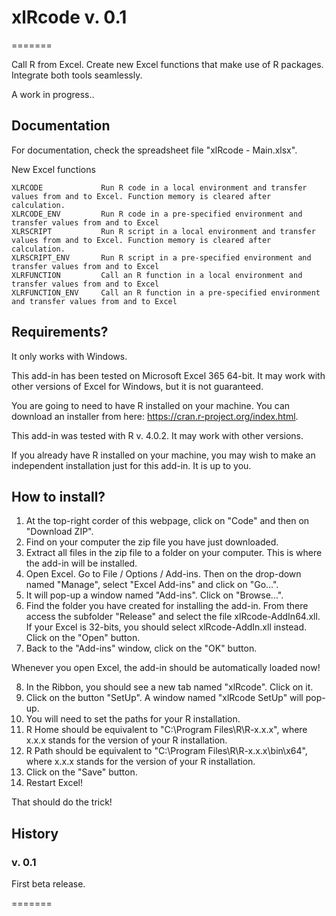# xlRcode v. 0.1
=======

Call R from Excel. Create new Excel functions that make use of R packages. Integrate both tools seamlessly.

A work in progress..

## Documentation

For documentation, check the spreadsheet file "xlRcode - Main.xlsx".			
	
New Excel functions				
				
	XLRCODE				Run R code in a local environment and transfer values from and to Excel. Function memory is cleared after calculation.
	XLRCODE_ENV			Run R code in a pre-specified environment and transfer values from and to Excel
	XLRSCRIPT			Run R script in a local environment and transfer values from and to Excel. Function memory is cleared after calculation.
	XLRSCRIPT_ENV		Run R script in a pre-specified environment and transfer values from and to Excel
	XLRFUNCTION			Call an R function in a local environment and transfer values from and to Excel
	XLRFUNCTION_ENV		Call an R function in a pre-specified environment and transfer values from and to Excel

## Requirements?

It only works with Windows.

This add-in has been tested on Microsoft Excel 365 64-bit. It may work with other versions of Excel for Windows, but it is not guaranteed.

You are going to need to have R installed on your machine. You can download an installer from here: https://cran.r-project.org/index.html.

This add-in was tested with R v. 4.0.2. It may work with other versions.

If you already have R installed on your machine, you may wish to make an independent installation just for this add-in. It is up to you.

## How to install?

1) At the top-right corder of this webpage, click on "Code" and then on "Download ZIP".
2) Find on your computer the zip file you have just downloaded.
3) Extract all files in the zip file to a folder on your computer. This is where the add-in will be installed.
4) Open Excel. Go to File / Options / Add-ins. Then on the drop-down named "Manage", select "Excel Add-ins" and click on "Go...".
5) It will pop-up a window named "Add-ins". Click on "Browse...".
6) Find the folder you have created for installing the add-in. From there access the subfolder "Release" and select the file xlRcode-AddIn64.xll. If your Excel is 32-bits, you should select xlRcode-AddIn.xll instead. Click on the "Open" button.
7) Back to the "Add-ins" window, click on the "OK" button.

Whenever you open Excel, the add-in should be automatically loaded now!

8) In the Ribbon, you should see a new tab named "xlRcode". Click on it.
9) Click on the button "SetUp". A window named "xlRcode SetUp" will pop-up.
10) You will need to set the paths for your R installation.
11) R Home should be equivalent to "C:\Program Files\R\R-x.x.x", where x.x.x stands for the version of your R installation.
12) R Path should be equivalent to "C:\Program Files\R\R-x.x.x\bin\x64", where x.x.x stands for the version of your R installation.
13) Click on the "Save" button.
14) Restart Excel!

That should do the trick!

## History

### v. 0.1
First beta release.

=======
